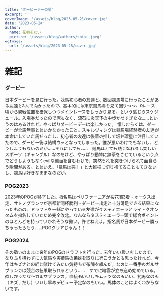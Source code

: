 ```yaml
---
title: 'ダービーデーの星'
excerpt: ''
coverImage: '/assets/blog/2023-05-28/cover.jpg'
date: '2023-05-28'
author:
  name: 花初そたい
  picture: '/assets/blog/authors/sotai.jpeg'
ogImage:
  url: '/assets/blog/2023-05-28/cover.jpg'
---
```

# 雑記
### ダービー
日本ダービーを見に行った。競馬初心者の友達と、数回競馬場に行ったことがある友達と3人で向かったので、基本的には東京競馬場を見て回りつつ、9レース頃から観戦位置を確保しつつメインレースをしっかり見る、という感じのスケジュール。入場券だったので席もなく、流石に炎天下の中歩かせすぎたな……というのはあるけれど、やっぱりダービーデーは楽しかった。
惜しむらくは、ダービーが全馬無事とはいかなかったこと。スキルヴィングは競馬場経験者の友達が本命にしていた馬だったし、初心者の友達は後輩の推しで坂井瑠星に注目していたので、ダービー後は結構ウッとなってしまった。誰が悪いわけでもないし、どうしようもないのだが……それにしても……　競馬はとても熱くなれるし楽しいスポーツ（ギャンブル）なのだけど、やっぱり動物に無茶をさせているという点でどうしようもなくevilな側面を含むわけで、突然それを突きつけられて面食らう瞬間がある。とはいえ、「競馬は悪！」と大雑把に切り捨てることもできないし、競馬は好きなままなのだが。

### POG2023
2023年のPOGが終了した。指名馬はペリファーニアが桜花賞3着・オークス出走、サトノグランツが京都新聞杯勝利・ダービー出走と十分満足できる結果になったものの、ドラフトを一緒にやっている友達がタスティエーラとライトクオンタムを指名していたため完全敗北。なんならタスティエーラ一頭で総合ポイントのほとんどを持っていかれそうな勢い。許せねえよ。指名馬が日本ダービー勝っちゃったらもう……POGクリアじゃん！！

### POG2024
その勢いのままに来年のPOGのドラフトを行った。去年いい思いをしたので、なりふり構わずに人気馬や実績馬の弟妹を取りに行こうかとも思ったけれど、今年はキズナとの絆に賭けてみたい気持ちで布陣を組んだ。なのに一番手のガルサブランカは競合の結果取られるという……　すでに暗雲が立ち込め始めている。
欲しかったな～ガルサブランカ。血統もいいしキムテツなのもいい、牝馬なのも（キズナだし）いいし早めデビュー予定なのもいい。馬体のことはよくわからないです。